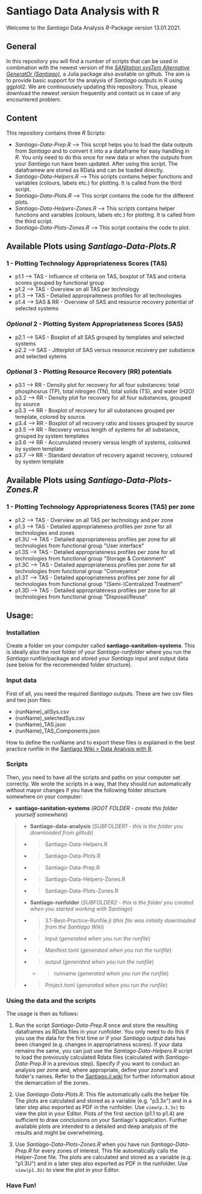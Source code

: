 # Santiago Data Analysis with R

Welcome to the _Santiago_ Data Analysis _R_-Package version 13.01.2021.

## General  
In this repository you will find a number of scripts that can be used in combination with the newest version of the [_SANitation sysTem Alternative GeneratOr (Santiago)_](https://github.com/santiago-sanitation-systems/Santiago.jl), a Julia package also available on github.
The aim is to provide basic support for the analysis of _Santiago_ outputs in R using ggplot2. 
We are continuousely updating this repository. Thus, please download the newest version frequently and contact us in case of any encountered problem.

## Content
This repository contains three _R_ Scripts:  
* _Santiago-Data-Prep.R_ --> This script helps you to load the data outputs from _Santiago_ and to convert it into a a dataframe for easy handling in _R_. You only need to do this once for new data or when the outputs from your _Santiago_ run have been updated. After using this script. The dataframew are stored as RData and can be loaded directly.
* _Santiago-Data-Helpers.R_ --> This scripts contains helper functions and variables (colours, labels etc.) for plotting. It is called from the third script.
* _Santiago-Data-Plots.R_ --> This script contains the code for the different plots.
* _Santiago-Data-Helpers-Zones.R_ --> This scripts contains helper functions and variables (colours, labels etc.) for plotting. It is called from the third script.
* _Santiago-Data-Plots-Zones.R_ --> This script contains the code to plot.

## Available Plots using _Santiago-Data-Plots.R_
### 1 - Plotting Technology Appropriateness Scores (TAS)
* p1.1 --> TAS - Influence of criteria on TAS, boxplot of TAS and criteria scores grouped by functional group
* p1.2 --> TAS - Overview on all TAS per technology
* p1.3 --> TAS - Detailed appropraiteness profiles for all technologies
* p1.4 --> SAS & RR - Overview of SAS and resource recovery potential of selected systems
### _Optional_ 2 - Plotting System Appropriateness Scores (SAS)
* p2.1 --> SAS - Boxplot of all SAS grouped by templates and selected systems
* p2.2 --> SAS - Jitterplot of SAS versus resource recovery per substance and selected sytems
### _Optional_ 3 - Plotting Resource Recovery (RR) potentials
* p3.1 --> RR - Density plot for recovery for all four substances: total phosphosrus (TP), total nitrogen (TN), total solids (TS), and water (H2O)
* p3.2 --> RR - Density plot for recovery for all four substances, grouped by source
* p3.3 --> RR - Boxplot of recovery for all substances grouped per template, colored by source.
* p3.4 --> RR - Boxplot of all recovery ratio and losses grouped by source 
* p3.5 --> RR - Recovery versus length of systems for all substance, grouped by system templates
* p3.6 --> RR - Accumulated revoery versus length of systems, coloured by system template
* p3.7 --> RR - Standard deviation of recovery against recovery, coloured by system template

## Available Plots using _Santiago-Data-Plots-Zones.R_
### 1 - Plotting Technology Appropriateness Scores (TAS) per zone
* p1.2 --> TAS - Overview on all TAS per technology and per zone
* p1.3 --> TAS - Detailed appropriateness profiles per zone for all technologies and zones
* p1.3U --> TAS - Detailed appropriateness profiles per zone for all technologies from functional group "User interface"
* p1.3S --> TAS - Detailed appropriateness profiles per zone for all technologies from functional group "Storage & Containment"
* p1.3C --> TAS - Detailed appropriateness profiles per zone for all technologies from functional group "Conveyance"
* p1.3T --> TAS - Detailed appropriateness profiles per zone for all technologies from functional group "(Semi-)Centralized Treatment"
* p1.3D --> TAS - Detailed appropriateness profiles per zone for all technologies from functional group "Disposal/Reuse"

## Usage:
### Installation
Create a folder on your computer called __santiago-sanitation-systems__. This is ideally also the root folder of your _Santiago-runfolder_ where you run the _Santiago_ runfile/package and stored your _Santiago_ input and output data (see below for the recommended folder structure).

### Input data
First of all, you need the required _Santiago_ outputs. These are two csv files and two json files:
* (runName)_allSys.csv
* (runName)_selectedSys.csv
* (runName)_TAS.json
* (runName)_TAS_Components.json

How to define the runName and to export these files is explained in the best practice runfile in the [Santiago Wiki > Data Analysis with R](https://github.com/santiago-sanitation-systems/Santiago.jl/wiki).

### Scripts
Then, you need to have all the scripts and paths on your computer set correctly. We wrote the scripts in a way, that they should run automatically without mayor changes if you have the following folder structure somewhere on your computer:
* __santiago-sanitation-systems__ (_ROOT FOLDER - create this folder yourself somewhere_)
 > * __Santiago-data-analysis__ (_SUBFOLDER1 - this is the folder you downloaded from github_)
   > * >Santiago-Data-Helpers.R
   > * >Santiago-Data-Plots.R
   > * >Santiago-Data-Prep.R
   > * >Santiago-Data-Helpers-Zones.R
   > * >Santiago-Data-Plots-Zones.R
 > * __Santiago-runfolder__ (_SUBFOLDER2 - this is the folder you created when you started working with Santiago_)
   > * >3.1-Best-Practice-Runfile.jl (_this file was initially downloaded from the Santiago Wiki_)
   > * >input (_generated when you run the runfile_)
   > * >Manifest.toml (_generated when you run the runfile_)
   > * >output (_generated when you run the runfile_)
   >   * >runname (_generated when you run the runfile_)
   > * >Project.toml (_generated when you run the runfile_)

### Using the data and the scripts
The usage is then as follows:

1) Run the script _Santiago-Data-Prep.R_ once and store the resulting dataframes as RData files in your runfolder. You only need to do this if you use the data for the first time or if your _Santiago_ output data has been changed (e.g. changes in appropriatness scores). If your data remains the same, you can just use the _Santiago-Data-Helpers.R_ script to load the previously calculated Rdata files (calculated with _Santiago-Data-Prep.R_ in a previous step). Specify if you want to conduct an analysis per zone and, where appropriate, define your zone's and folder's names. Refer to the [Santiago.jl.wiki](https://github.com/santiago-sanitation-systems/Santiago.jl/wiki) for further information about the demarcation of the zones.

2) Use _Santiago-Data-Plots.R_. This file automatically calls the helper file.  The plots are calculated and stored as a variable (e.g. "p3.3x") and in a later step also exported as PDF in the runfolder. Use `view(p.3.3x)` to view the plot in your Editor.
Plots of the first section (p1.1 to p1.4) are sufficient to draw conclusions on your Santiago's application. Further available plots are intended to a detailed and deep analysis of the results and might be overwhelming.

3) Use _Santiago-Data-Plots-Zones.R_ when you have run _Santiago-Data-Prep.R_ for every zones of interest. This file automatically calls the Helper-Zone file.  The plots are calculated and stored as a variable (e.g. "p1.3U") and in a later step also exported as PDF in the runfolder. Use `view(p1.3U)` to view the plot in your Editor. 


### Have Fun!
